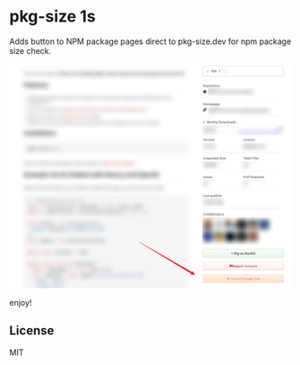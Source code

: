 # pkg-size 1s

Adds button to NPM package pages direct to pkg-size.dev for npm package size check.

![Demo picture to show where are the button and what the button looks like](https://raw.githubusercontent.com/mefengl/userscript-pkg-size-1s/main/res/demo.png)

enjoy!

## License

MIT
